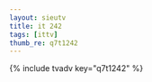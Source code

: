 ```yaml
--- 
layout: sieutv
title: it 242
tags: [ittv]
thumb_re: q7t1242
---
```

{% include tvadv key="q7t1242" %} 
